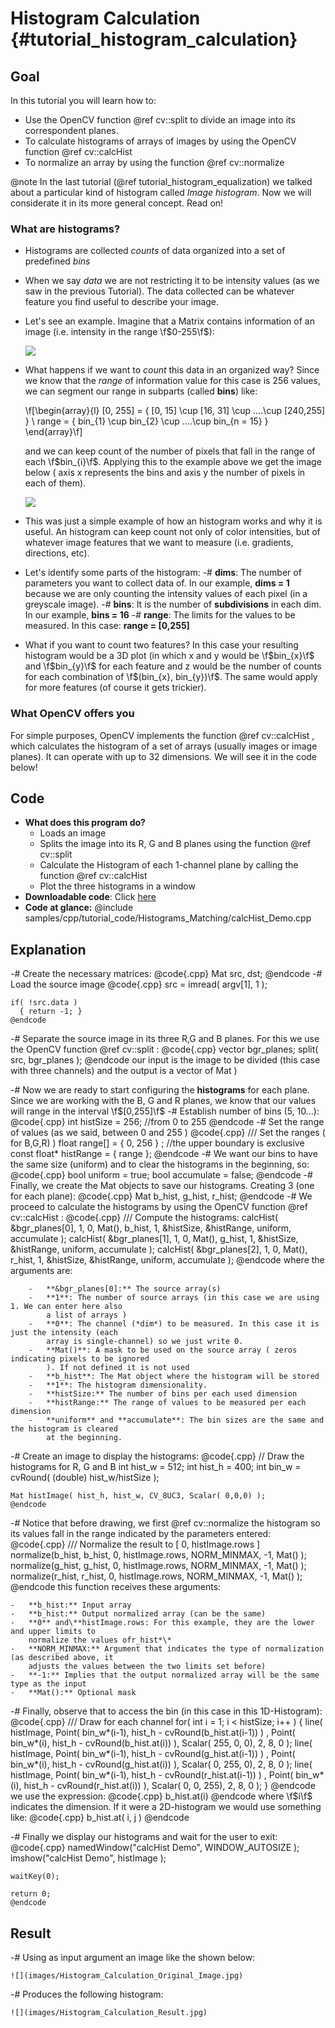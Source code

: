 Histogram Calculation {#tutorial_histogram_calculation}
=====================

Goal
----

In this tutorial you will learn how to:

-   Use the OpenCV function @ref cv::split to divide an image into its correspondent planes.
-   To calculate histograms of arrays of images by using the OpenCV function @ref cv::calcHist
-   To normalize an array by using the function @ref cv::normalize

@note In the last tutorial (@ref tutorial_histogram_equalization) we talked about a particular kind of
histogram called *Image histogram*. Now we will considerate it in its more general concept. Read on!

### What are histograms?

-   Histograms are collected *counts* of data organized into a set of predefined *bins*
-   When we say *data* we are not restricting it to be intensity values (as we saw in the previous
    Tutorial). The data collected can be whatever feature you find useful to describe your image.
-   Let's see an example. Imagine that a Matrix contains information of an image (i.e. intensity in
    the range \f$0-255\f$):

    ![](images/Histogram_Calculation_Theory_Hist0.jpg)

-   What happens if we want to *count* this data in an organized way? Since we know that the *range*
    of information value for this case is 256 values, we can segment our range in subparts (called
    **bins**) like:

    \f[\begin{array}{l}
    [0, 255] = { [0, 15] \cup [16, 31] \cup ....\cup [240,255] } \\
    range = { bin_{1} \cup bin_{2} \cup ....\cup bin_{n = 15} }
    \end{array}\f]

    and we can keep count of the number of pixels that fall in the range of each \f$bin_{i}\f$. Applying
    this to the example above we get the image below ( axis x represents the bins and axis y the
    number of pixels in each of them).

    ![](images/Histogram_Calculation_Theory_Hist1.jpg)

-   This was just a simple example of how an histogram works and why it is useful. An histogram can
    keep count not only of color intensities, but of whatever image features that we want to measure
    (i.e. gradients, directions, etc).
-   Let's identify some parts of the histogram:
    -#  **dims**: The number of parameters you want to collect data of. In our example, **dims = 1**
        because we are only counting the intensity values of each pixel (in a greyscale image).
    -#  **bins**: It is the number of **subdivisions** in each dim. In our example, **bins = 16**
    -#  **range**: The limits for the values to be measured. In this case: **range = [0,255]**
-   What if you want to count two features? In this case your resulting histogram would be a 3D plot
    (in which x and y would be \f$bin_{x}\f$ and \f$bin_{y}\f$ for each feature and z would be the number of
    counts for each combination of \f$(bin_{x}, bin_{y})\f$. The same would apply for more features (of
    course it gets trickier).

### What OpenCV offers you

For simple purposes, OpenCV implements the function @ref cv::calcHist , which calculates the
histogram of a set of arrays (usually images or image planes). It can operate with up to 32
dimensions. We will see it in the code below!

Code
----

-   **What does this program do?**
    -   Loads an image
    -   Splits the image into its R, G and B planes using the function @ref cv::split
    -   Calculate the Histogram of each 1-channel plane by calling the function @ref cv::calcHist
    -   Plot the three histograms in a window
-   **Downloadable code**: Click
    [here](https://github.com/Itseez/opencv/tree/master/samples/cpp/tutorial_code/Histograms_Matching/calcHist_Demo.cpp)
-   **Code at glance:**
    @include samples/cpp/tutorial_code/Histograms_Matching/calcHist_Demo.cpp

Explanation
-----------

-#  Create the necessary matrices:
    @code{.cpp}
    Mat src, dst;
    @endcode
-#  Load the source image
    @code{.cpp}
    src = imread( argv[1], 1 );

    if( !src.data )
      { return -1; }
    @endcode
-#  Separate the source image in its three R,G and B planes. For this we use the OpenCV function
    @ref cv::split :
    @code{.cpp}
    vector<Mat> bgr_planes;
    split( src, bgr_planes );
    @endcode
    our input is the image to be divided (this case with three channels) and the output is a vector
    of Mat )

-#  Now we are ready to start configuring the **histograms** for each plane. Since we are working
    with the B, G and R planes, we know that our values will range in the interval \f$[0,255]\f$
    -#  Establish number of bins (5, 10...):
        @code{.cpp}
        int histSize = 256; //from 0 to 255
        @endcode
    -#  Set the range of values (as we said, between 0 and 255 )
        @code{.cpp}
        /// Set the ranges ( for B,G,R) )
        float range[] = { 0, 256 } ; //the upper boundary is exclusive
        const float* histRange = { range };
        @endcode
    -#  We want our bins to have the same size (uniform) and to clear the histograms in the
        beginning, so:
        @code{.cpp}
        bool uniform = true; bool accumulate = false;
        @endcode
    -#  Finally, we create the Mat objects to save our histograms. Creating 3 (one for each plane):
        @code{.cpp}
        Mat b_hist, g_hist, r_hist;
        @endcode
    -#  We proceed to calculate the histograms by using the OpenCV function @ref cv::calcHist :
        @code{.cpp}
        /// Compute the histograms:
        calcHist( &bgr_planes[0], 1, 0, Mat(), b_hist, 1, &histSize, &histRange, uniform, accumulate );
        calcHist( &bgr_planes[1], 1, 0, Mat(), g_hist, 1, &histSize, &histRange, uniform, accumulate );
        calcHist( &bgr_planes[2], 1, 0, Mat(), r_hist, 1, &histSize, &histRange, uniform, accumulate );
        @endcode
        where the arguments are:

        -   **&bgr_planes[0]:** The source array(s)
        -   **1**: The number of source arrays (in this case we are using 1. We can enter here also
            a list of arrays )
        -   **0**: The channel (*dim*) to be measured. In this case it is just the intensity (each
            array is single-channel) so we just write 0.
        -   **Mat()**: A mask to be used on the source array ( zeros indicating pixels to be ignored
            ). If not defined it is not used
        -   **b_hist**: The Mat object where the histogram will be stored
        -   **1**: The histogram dimensionality.
        -   **histSize:** The number of bins per each used dimension
        -   **histRange:** The range of values to be measured per each dimension
        -   **uniform** and **accumulate**: The bin sizes are the same and the histogram is cleared
            at the beginning.

-#  Create an image to display the histograms:
    @code{.cpp}
    // Draw the histograms for R, G and B
    int hist_w = 512; int hist_h = 400;
    int bin_w = cvRound( (double) hist_w/histSize );

    Mat histImage( hist_h, hist_w, CV_8UC3, Scalar( 0,0,0) );
    @endcode
-#  Notice that before drawing, we first @ref cv::normalize the histogram so its values fall in the
    range indicated by the parameters entered:
    @code{.cpp}
    /// Normalize the result to [ 0, histImage.rows ]
    normalize(b_hist, b_hist, 0, histImage.rows, NORM_MINMAX, -1, Mat() );
    normalize(g_hist, g_hist, 0, histImage.rows, NORM_MINMAX, -1, Mat() );
    normalize(r_hist, r_hist, 0, histImage.rows, NORM_MINMAX, -1, Mat() );
    @endcode
    this function receives these arguments:

    -   **b_hist:** Input array
    -   **b_hist:** Output normalized array (can be the same)
    -   **0** and\**histImage.rows: For this example, they are the lower and upper limits to
        normalize the values ofr_hist*\*
    -   **NORM_MINMAX:** Argument that indicates the type of normalization (as described above, it
        adjusts the values between the two limits set before)
    -   **-1:** Implies that the output normalized array will be the same type as the input
    -   **Mat():** Optional mask

-#  Finally, observe that to access the bin (in this case in this 1D-Histogram):
    @code{.cpp}
    /// Draw for each channel
    for( int i = 1; i < histSize; i++ )
    {
        line( histImage, Point( bin_w*(i-1), hist_h - cvRound(b_hist.at<float>(i-1)) ) ,
                         Point( bin_w*(i), hist_h - cvRound(b_hist.at<float>(i)) ),
                         Scalar( 255, 0, 0), 2, 8, 0  );
        line( histImage, Point( bin_w*(i-1), hist_h - cvRound(g_hist.at<float>(i-1)) ) ,
                         Point( bin_w*(i), hist_h - cvRound(g_hist.at<float>(i)) ),
                         Scalar( 0, 255, 0), 2, 8, 0  );
        line( histImage, Point( bin_w*(i-1), hist_h - cvRound(r_hist.at<float>(i-1)) ) ,
                         Point( bin_w*(i), hist_h - cvRound(r_hist.at<float>(i)) ),
                         Scalar( 0, 0, 255), 2, 8, 0  );
    }
    @endcode
    we use the expression:
    @code{.cpp}
    b_hist.at<float>(i)
    @endcode
    where \f$i\f$ indicates the dimension. If it were a 2D-histogram we would use something like:
    @code{.cpp}
    b_hist.at<float>( i, j )
    @endcode

-#  Finally we display our histograms and wait for the user to exit:
    @code{.cpp}
    namedWindow("calcHist Demo", WINDOW_AUTOSIZE );
    imshow("calcHist Demo", histImage );

    waitKey(0);

    return 0;
    @endcode

Result
------

-#  Using as input argument an image like the shown below:

    ![](images/Histogram_Calculation_Original_Image.jpg)

-#  Produces the following histogram:

    ![](images/Histogram_Calculation_Result.jpg)
